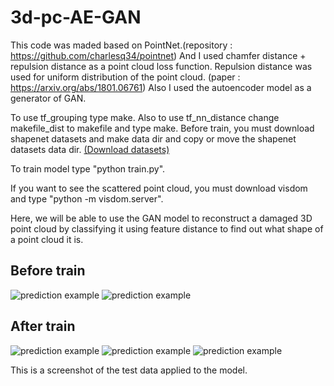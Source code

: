 # 3d-pc-AE-GAN
This code was maded based on PointNet.(repository : https://github.com/charlesq34/pointnet)
And I used chamfer distance + repulsion distance as a point cloud loss function.
Repulsion distance was used for uniform distribution of the point cloud. (paper : https://arxiv.org/abs/1801.06761)
Also I used the autoencoder model as a generator of GAN.

To use tf_grouping type make. Also to use tf_nn_distance change makefile_dist to makefile and type make.
Before train, you must download shapenet datasets and make data dir and copy or move the shapenet datasets data dir.
 <a href="https://shapenet.cs.stanford.edu/media/shapenetcore_partanno_segmentation_benchmark_v0.zip" target="_blank">(Download datasets)</a>
 
To train model type "python train.py".

If you want to see the scattered point cloud, you must download visdom and type "python -m visdom.server".

Here, we will be able to use the GAN model to reconstruct a damaged 3D point cloud 
by classifying it using feature distance to find out what shape of a point cloud it is.

## Before train
![prediction example](https://github.com/skoo9500/3d-pc-AE-GAN/blob/master/ae-gan/screenshot/before_train1.png)
![prediction example](https://github.com/skoo9500/3d-pc-AE-GAN/blob/master/ae-gan/screenshot/before_train2.png)
## After train
![prediction example](https://github.com/skoo9500/3d-pc-AE-GAN/blob/master/ae-gan/screenshot/airplane.png)
![prediction example](https://github.com/skoo9500/3d-pc-AE-GAN/blob/master/ae-gan/screenshot/chair.png)
![prediction example](https://github.com/skoo9500/3d-pc-AE-GAN/blob/master/ae-gan/screenshot/desk.png)

This is a screenshot of the test data applied to the model.
